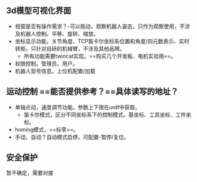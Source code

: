 ## 3d模型可视化界面
- 视窗是否有操作需求？-可以拖动，观察机器人姿态，只作为观察使用，不涉及机器人控制。平移、旋转、缩放。
- 坐标显示功能。关节角度、TCP笛卡尔坐标系位置和角度/四元数表示、实时转矩。只针对自研的机械臂，不涉及其他品牌。
	- 所有功能需要twincat实现。==购买几个开发板、电机实验用==。
- 权限控制。管理员、用户。
- 机器人型号信息。上位机配置/加载
## 运动控制 ==能否提供参考？==具体读写的地址？
- 单轴点动，速度调节功能。参数上下限在urdf中获取。
	- 笛卡尔模式，区分不同坐标系下的控制模式。基坐标、工具坐标、工件坐标。
- homing模式，==标零==。
- 手动、自动？自动模式启停。可配置-暂停/复位。
## 安全保护
暂不确定，需要对接


